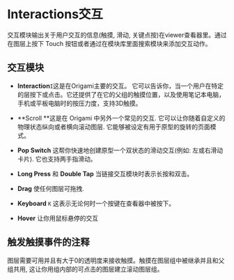 # Interactions交互

交互模块输出关于用户交互的信息\(触摸, 滑动, 关键点按\)在viewer查看器里。通过在图层上按下 Touch 按钮或者通过在模块库里面搜索模块来添加交互动作。

## 交互模块

* **Interaction**`I`这是在Origami主要的交互。  它可以告诉你，当一个用户在特定的层按下或点击。它还提供了在它的父组的触摸位置，以及使用笔记本电脑，手机或平板电脑时的按压力度，支持3D触摸。

* **Scroll **这是在 Origami 中另外一个常见的交互. 它可以让你随着自定义的物理状态纵向或者横向滚动图层. 它能够被设定有用于原型的旋转的页面模式。

* **Pop Switch** 这帮你快速地创建原型一个双状态的滑动交互\(例如: 左或右滑动卡片\). 它也支持两手指滑动。

* **Long Press** 和 **Double Tap** 当链接交互模块时表示长按和双击。

* **Drag** 使任何图层可拖拽.

* **Keyboard** `K`  这表示无论何时一个按键在查看器中被按下。 

* **Hover** 让你用鼠标悬停的交互



## 触发触摸事件的注释

图层需要可用并且有大于0的透明度来接收触摸。触摸在图层组中被继承并且和父组共用, 这让你用组内部的可点击的图层建立滚动图层组。

